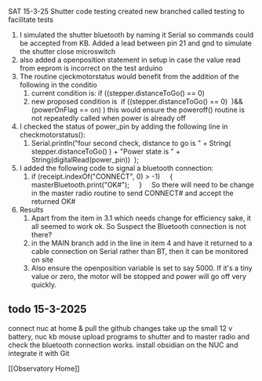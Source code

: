 SAT 15-3-25
Shutter code testing
created new branched called testing to facilitate tests
1. I simulated the shutter bluetooth by naming it Serial so commands could be accepted from KB. Added a lead between pin 21 and gnd to simulate the shutter close microswitch
2. also added a openposition statement in setup in case the value read from eeprom is incorrect on the test arduino
3. The routine cjeckmotorstatus would benefit from the addition of the following in the conditio
	1. current condition is: if ((stepper.distanceToGo() == 0)
	2. new proposed condition is  if ((stepper.distanceToGo() == 0)  )&& (powerOnFlag == on) ) this would ensure the poweroff() routine is not repeatedly called when power is already off
4. I checked the status of power_pin by adding the following line in checkmotorstatus(): 
	1. Serial.println("four second check, distance to go is " + String( stepper.distanceToGo() ) + "Power state is " + String(digitalRead(power_pin))  );
5. I added the following code to signal a bluetooth connection:
	1. if (receipt.indexOf("CONNECT", 0) > -1)
         {
            masterBluetooth.print("OK#");
         }
       So there will need to be change in the master radio routine to send CONNECT# and accept the returned OK#
6. Results
	1. Apart from the item in 3.1 which needs change for efficiency sake, it all seemed to work ok. So Suspect the Bluetooth connection is not there?
	2. in the MAIN branch add in the line in item 4 and have it returned to a cable connection on Serial rather than BT, then it can be monitored on site
	3. Also ensure the openposition variable is set to say 5000. If it's a tiny value or zero, the motor will be stopped and power will go off very quickly.

## todo 15-3-2025
connect nuc at home & pull the github changes
take up the small 12 v battery, nuc kb mouse
upload programs to shutter and to master radio and check the bluetooth connection works.
install obsidian on the NUC and integrate it with Git

[[Observatory Home]]
